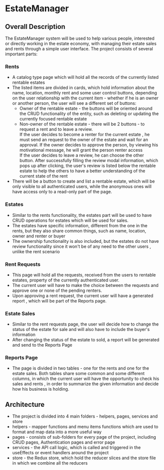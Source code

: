 # EstateManager 

## Overall Description

The EstateManager system will be used to help various people, interested or directly working in the estate economy, with managing their estate sales and rents through a simple user interface. The project consists of several important parts: 

### Rents
  * A catalog type page which will hold all the records of the currently listed rentable estates
  * The listed items are divided in cards, which hold information about the name, location, monthly rent and some user control buttons, depending on the user relationship with the current item - whether if he is an owner or another person, the user will see a different set of buttons:
    * Owner of the rentable estate - the buttons will be oriented around the CRUD functionality of the entity, such as deleting or updating the currently focused rentable estate
    * Non-owner of the rentable estate - there will be 2 buttons - to request a rent and to leave a review. \
      If the user decides to become a renter for the current estate , he must send an request to the owner of the estate and wait for an approval. If the owner decides to approve the person, by viewing his motivational message, he will grant the person renter access \
      If the user decides to leave a review, he can choose the other button. After successfully filling the review modal information, which pops up after clicking, the user's review is listed below the rentable estate to help the others to have a better understanding of the current state of the rent 
 * There will be a button to create and list a rentable estate, which will be only visible to all authenticated users, while the anonymous ones will have access only to a read-only part of the page.

### Estates
 * Similar to the rents functionality, the estates part will be used to have CRUD operations for estates which will be used for sales.
 * The estates have specific information, different from the one in the rents, but they also share common things, such as name, location, owner and renter or buyer 
 * The ownership functionality is also included, but the estates do not have review functionality since it won't be of any need to the other users , unlike the rent scenario

### Rent Requests
 * This page will hold all the requests, received from the users to rentable estates, property of the currently authenticated user.
 * The current user will have to make the choice between the requests and approve one or none of the pending renters.
 * Upon approving a rent request, the current user will have a generated report , which will be part of the Reports page.

### Estate Sales
 * Similar to the rent requests page, the user will decide how to change the status of the estate for sale and will also have to include the buyer's information
 * After changing the status of the estate to sold, a report will be generated and send to the Reports Page

### Reports Page
 * The page is divided in two tables - one for the rents and one for the estate sales. Both tables share some common and some different columns, in which the current user will have the opportunity to check his sales and rents , in order to summarize the given information and decide how his business is holding.

## Architecture
 * The project is divided into 4 main folders - helpers, pages, services and store
  * helpers - mapper functions and menu items functions which are used to format and map data into a more useful way
  * pages - consists of sub-folders for every page of the project, including CRUD pages, Authentication pages and error page
  * services - the API call logic, which is called and triggered in the useEffects or event handlers around the project
  * store - the Redux store, which hold the reducer slices and the store file in which we combine all the reducers
